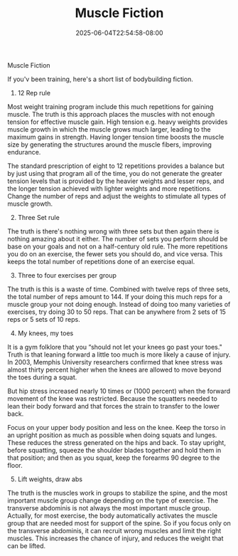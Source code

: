 ﻿---
title: "Muscle Fiction"
date: 2025-06-04T22:54:58-08:00
description: "Fitness Tips for Web Success"
featured_image: "/images/Fitness.jpg"
tags: ["Fitness"]
---

Muscle Fiction


If you'v been training, here's a short list of bodybuilding fiction.

1. 12 Rep rule

Most weight training program include this much repetitions for gaining muscle. The truth is this approach places the muscles with not enough tension for effective muscle gain. High tension e.g. heavy weights provides muscle growth in which the muscle grows much larger, leading to the maximum gains in strength. Having  longer tension time boosts the muscle size by generating the structures around the muscle fibers, improving endurance. 

The standard prescription of eight to 12 repetitions provides a balance but by just using that program all of the time, you do not generate the greater tension levels that is provided by the heavier weights and lesser reps, and the longer tension achieved with lighter weights and more repetitions. Change the number of reps and adjust the weights to stimulate all types of muscle growth.

2. Three Set rule

The truth is there's nothing wrong with three sets but then again there is nothing amazing about it either. The number of sets you perform should be base on your goals and not on a half-century old rule. The more repetitions you do on an exercise, the fewer sets you should do, and vice versa. This keeps the total number of repetitions done of an exercise equal.

3. Three to four exercises per group

The truth is this is a waste of time. Combined with twelve reps of three sets, the total number of reps amount to 144. If your doing this much reps for a muscle group your not doing enough. Instead of doing too many varieties of exercises, try doing 30 to 50 reps. That can be anywhere from 2 sets of  15 reps or 5 sets of 10 reps.

4. My knees, my toes

It is a gym folklore that you “should not let your knees go past your toes." Truth is that leaning forward a little too much is more likely a cause of injury. In 2003, Memphis University researchers confirmed that knee stress was almost thirty percent higher when the knees are allowed to move beyond the toes during a squat. 

But hip stress increased nearly 10 times or (1000 percent) when the forward movement of the knee was restricted. Because the squatters needed to lean their body forward and that forces the strain to  transfer to the lower back. 

Focus on your upper body position and less on the knee. Keep the torso in an upright position as much as possible when doing squats and lunges. These  reduces the stress generated on the hips and back. To stay upright, before squatting, squeeze the shoulder blades together and hold them in that position; and then as you squat, keep the forearms 90 degree to the floor. 

5. Lift weights, draw abs

The truth is the muscles work in groups to stabilize the spine, and the most important muscle group change depending on the type of exercise. The transverse abdominis is not always the most important muscle group. Actually, for most exercise, the body automatically activates the muscle group that are needed most for support of the spine. So if you focus only on the transverse abdominis, it can recruit wrong muscles and limit the right muscles. This increases the chance of injury, and reduces the weight that can be lifted. 




